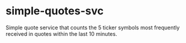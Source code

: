 # simple-quotes-svc
Simple quote service that counts the 5 ticker symbols most frequently received in quotes within the last 10 minutes.
